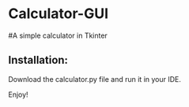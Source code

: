 # Calculator-GUI

#A simple calculator in Tkinter

## Installation:

Download the calculator.py file and run it in your IDE.

Enjoy!
